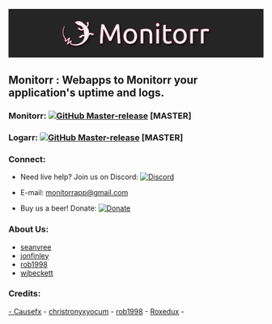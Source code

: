 ![monitorr](https://github.com/Monitorr/Logos/blob/master/monitorr_text_white_glow_banner.png)



## **Monitorr** : Webapps to Monitorr your application's uptime and logs.

 ### **Monitorr**:  [![GitHub Master-release](https://img.shields.io/github/release/monitorr/monitorr.svg?style=flat)](https://github.com/monitorr/monitorr/releases) [MASTER]

### **Logarr**: [![GitHub Master-release](https://img.shields.io/github/release/monitorr/logarr.svg?style=flat)](https://github.com/monitorr/logarr/releases) [MASTER]


### Connect:

- Need live help?  Join us on Discord:   [![Discord](https://img.shields.io/discord/102860784329052160.svg)](https://discord.gg/YKbRXtt)

- E-mail: monitorrapp@gmail.com

- Buy us a beer! Donate:        [![Donate](https://img.shields.io/badge/Donate-PayPal-green.svg)](https://paypal.me/monitorrapp)



### About Us:

- [seanvree](https://github.com/seanvree)
- [jonfinley](https://github.com/jonfinley)
- [rob1998](https://github.com/rob1998)
- [wjbeckett](https://github.com/wjbeckett)


### Credits:

[ - Causefx](https://github.com/Causefx) - [christronyxyocum](https://github.com/christronyxyocum) - [rob1998](https://github.com/rob1998) - [Roxedux](https://github.com/si0972) -

